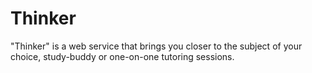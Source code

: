 # Thinker
"Thinker" is a web service that brings you closer to the subject of your choice, study-buddy or one-on-one tutoring sessions.
